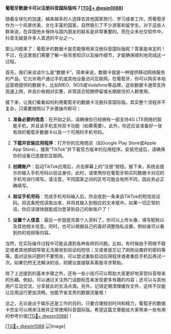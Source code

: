 **葡萄牙数据卡可以注册抖音国际版吗？[[TG💪+ @esim1088](https://t.me/s/esim1088)]**

随着全球化的加速，越来越多的人选择去其他国家旅行、学习或者工作。而葡萄牙作为一个风景优美、文化丰富的国家，自然吸引了不少游客和留学生。对于这些人群来说，在异国他乡保持与国内朋友的联系是非常重要的。而在众多社交软件中，抖音无疑是许多人首选的平台之一。

那么问题来了：葡萄牙的数据卡是否能够用来注册抖音国际版呢？答案是肯定的！不过，在这里我们需要了解一些背景知识以及操作细节，才能确保顺利地完成这一过程。

首先，我们来谈谈什么是“数据卡”。简单来说，数据卡就是一种提供移动网络服务的产品，它允许用户通过手机或其他设备访问互联网。在葡萄牙，你可以购买本地运营商提供的数据卡，比如MEO、NOS或Vodafone等品牌。这些数据卡通常支持高速上网，并且价格相对实惠，非常适合短期停留或长期居住的人群使用。

接下来，让我们看看如何利用葡萄牙的数据卡注册抖音国际版。其实整个流程并不复杂，只需要按照以下步骤操作即可：

1. **准备必要的信息**：在开始之前，请确保你已经拥有一部支持4G LTE网络的智能手机，并且该手机支持双卡功能（如果需要）。此外，你还应该准备好一张有效的葡萄牙数据卡以及一个可用的手机号码。

2. **下载并安装应用程序**：打开你的应用商店（如Google Play Store或Apple App Store），搜索“TikTok”并下载官方版本的应用程序。安装完成后，请确保你的设备已连接到互联网。

3. **创建账户**：启动TikTok应用后，点击屏幕上的“注册”按钮。接下来，系统会提示你输入手机号码以验证身份。此时，请使用你在葡萄牙购买的数据卡对应的手机号进行填写。请注意，不同国家之间的区号可能会有所不同，因此务必正确填写。

4. **验证手机号码**：完成手机号码输入后，你会收到一条来自TikTok的短信验证码。将这条短信读取出来，并将其输入到相应的文本框中。如果一切正常的话，你应该很快就能成功登录到自己的新账户了！

5. **设置个人信息**：最后一步就是完善个人资料了。你可以上传头像、填写昵称以及其他相关信息。同时，也可以根据自己的喜好调整隐私设置，例如谁可以看到你的视频等内容。

当然，在实际操作过程中可能会遇到各种各样的问题。比如，有时候由于网络不稳定或者其他原因导致无法接收到验证码短信；又或者是忘记了刚刚设置好的密码等等。面对这些问题时不要慌张，可以尝试重新启动应用程序或者重启手机后再试一次。如果仍然无法解决的话，则建议直接联系客服寻求帮助。

除了上述提到的基本步骤之外，还有一些小技巧可以帮助大家更好地享受抖音带来的乐趣。例如，可以通过关注热门话题标签来发现更多有趣的内容；还可以与其他用户互动交流，分享彼此的生活点滴。另外，记得定期清理缓存文件，这样不仅能让应用运行更加流畅，也能节省宝贵的数据流量哦！

总之，无论是出于娱乐还是工作的目的，只要合理规划时间和精力，葡萄牙的数据卡完全可以用来注册并正常使用抖音国际版。希望这篇文章能给大家带来一些有用的参考价值[[TG💪+ @esim1088](https://t.me/s/esim1088)]！

[[TG💪+ @esim1088](https://t.me/s/esim1088) ![Image](https://i.postimg.cc/4NQfJmqS/Snipaste-2025-05-13-00-14-12.png)]
